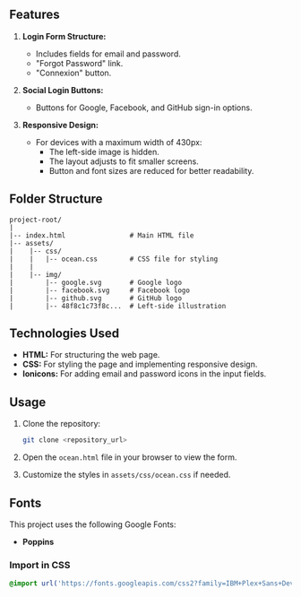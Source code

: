 ## Features

1. **Login Form Structure:**
   - Includes fields for email and password.
   - "Forgot Password" link.
   - "Connexion" button.

2. **Social Login Buttons:**
   - Buttons for Google, Facebook, and GitHub sign-in options.

3. **Responsive Design:**
   - For devices with a maximum width of 430px:
     - The left-side image is hidden.
     - The layout adjusts to fit smaller screens.
     - Button and font sizes are reduced for better readability.

## Folder Structure

```plaintext
project-root/
|
|-- index.html                # Main HTML file
|-- assets/
|    |-- css/
|    |   |-- ocean.css        # CSS file for styling
|    |
|    |-- img/
|        |-- google.svg       # Google logo
|        |-- facebook.svg     # Facebook logo
|        |-- github.svg       # GitHub logo
|        |-- 48f8c1c73f8c...  # Left-side illustration
```

## Technologies Used

- **HTML:** For structuring the web page.
- **CSS:** For styling the page and implementing responsive design.
- **Ionicons:** For adding email and password icons in the input fields.

## Usage

1. Clone the repository:
   ```bash
   git clone <repository_url>
   ```

2. Open the `ocean.html` file in your browser to view the form.

3. Customize the styles in `assets/css/ocean.css` if needed.



## Fonts

This project uses the following Google Fonts:
- **Poppins**


### Import in CSS
```css
@import url('https://fonts.googleapis.com/css2?family=IBM+Plex+Sans+Devanagari:wght@100;200;300;400;500;600;700&family=IBM+Plex+Sans:ital,wght@0,100;0,200;0,300;0,400;0,500;0,600;0,700;1,100;1,200;1,300;1,400;1,500;1,600;1,700&family=Inter:ital,opsz,wght@0,14..32,100..900;1,14..32,100..900&family=Open+Sans:ital,wght@0,300..800;1,300..800&family=Poppins:ital,wght@0,100;0,200;0,300;0,400;0,500;0,600;0,700;0,800;0,900;1,100;1,200;1,300;1,400;1,500;1,600;1,700;1,800;1,900&display=swap');
```

